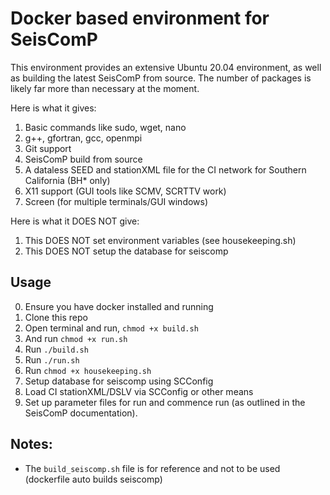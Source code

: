 # Docker based environment for SeisComP

This environment provides an extensive Ubuntu 20.04 environment, as well as building the latest
SeisComP from source. The number of packages is likely far more than necessary at the moment.

Here is what it gives:
1. Basic commands like sudo, wget, nano
2. g++, gfortran, gcc, openmpi
3. Git support
4. SeisComP build from source
5. A dataless SEED and stationXML file for the CI network for 
   Southern California (BH* only)
6. X11 support (GUI tools like SCMV, SCRTTV work)
7. Screen (for multiple terminals/GUI windows)

Here is what it DOES NOT give:
1. This DOES NOT set environment variables (see housekeeping.sh)
2. This DOES NOT setup the database for seiscomp

## Usage
0. Ensure you have docker installed and running
1. Clone this repo
2. Open terminal and run, `chmod +x build.sh`
3. And run `chmod +x run.sh`
4. Run `./build.sh`
5. Run `./run.sh`
6. Run `chmod +x housekeeping.sh`
7. Setup database for seiscomp using SCConfig
8. Load CI stationXML/DSLV via SCConfig or other means
9. Set up parameter files for run and commence run (as outlined in the SeisComP documentation).

## Notes:
- The `build_seiscomp.sh` file is for reference and not to be used (dockerfile auto builds seiscomp)
